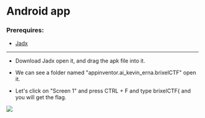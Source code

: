 # Android app

### Prerequires:

- <a href="https://github.com/skylot/jadx/releases/tag/v1.2.0" rel="nofollow">Jadx</a>

-----------------

- Download Jadx open it, and drag the apk file into it.

- We can see a folder named "appinventor.ai_kevin_erna.brixelCTF" open it.

- Let's click on "Screen 1" and press CTRL + F and type brixelCTF{ and you will get the flag.

<img src="https://cdn.discordapp.com/attachments/698984879823519827/793105242841153546/unknown.png">
